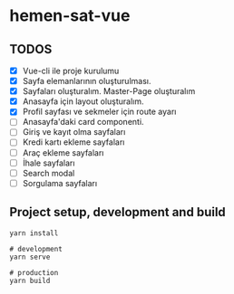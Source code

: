 # hemen-sat-vue

## TODOS

- [x] Vue-cli ile proje kurulumu
- [x] Sayfa elemanlarının oluşturulması.
- [x] Sayfaları oluşturalım. Master-Page oluşturalım
- [x] Anasayfa için layout oluşturalım.
- [x] Profil sayfası ve sekmeler için route ayarı
- [ ] Anasayfa'daki card  componenti.
- [ ] Giriş ve kayıt olma sayfaları  
- [ ] Kredi kartı ekleme sayfaları 
- [ ] Araç ekleme sayfaları
- [ ] İhale sayfaları
- [ ] Search  modal
- [ ] Sorgulama sayfaları
## Project setup, development and build

```
yarn install

# development
yarn serve

# production
yarn build
```

